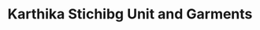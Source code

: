 ---
title: "Karthika Stichibg Unit and Garments"
url: /thiruvananthapuram/karthika-stichibg-unit-and-garments/
shop: Schneiderei
---
